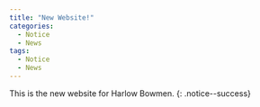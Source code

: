 ```yaml
---
title: "New Website!"
categories:
  - Notice
  - News
tags:
  - Notice
  - News
---
```


This is the new website for Harlow Bowmen.
{: .notice--success}
